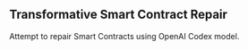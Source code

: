 ## Transformative Smart Contract Repair

Attempt to repair Smart Contracts using OpenAI Codex model.